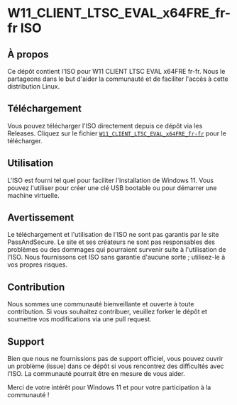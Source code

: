 # W11_CLIENT_LTSC_EVAL_x64FRE_fr-fr ISO

## À propos
Ce dépôt contient l'ISO pour W11 CLIENT LTSC EVAL x64FRE fr-fr. Nous le partageons dans le but d'aider la communauté et de faciliter l'accès à cette distribution Linux.

## Téléchargement
Vous pouvez télécharger l'ISO directement depuis ce dépôt via les Releases. Cliquez sur le fichier [`W11_CLIENT_LTSC_EVAL_x64FRE_fr-fr`](https://www.microsoft.com/fr-fr/evalcenter/download-windows-11-enterprise) pour le télécharger.

## Utilisation
L'ISO est fourni tel quel pour faciliter l'installation de Windows 11. Vous pouvez l'utiliser pour créer une clé USB bootable ou pour démarrer une machine virtuelle.

## Avertissement
Le téléchargement et l'utilisation de l'ISO ne sont pas garantis par le site PassAndSecure. Le site et ses créateurs ne sont pas responsables des problèmes ou des dommages qui pourraient survenir suite à l'utilisation de l'ISO. Nous fournissons cet ISO sans garantie d'aucune sorte ; utilisez-le à vos propres risques.

## Contribution
Nous sommes une communauté bienveillante et ouverte à toute contribution. Si vous souhaitez contribuer, veuillez forker le dépôt et soumettre vos modifications via une pull request.

## Support
Bien que nous ne fournissions pas de support officiel, vous pouvez ouvrir un problème (issue) dans ce dépôt si vous rencontrez des difficultés avec l'ISO. La communauté pourrait être en mesure de vous aider.

Merci de votre intérêt pour Windows 11 et pour votre participation à la communauté !

